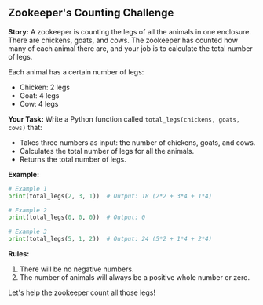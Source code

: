 ## Zookeeper's Counting Challenge

**Story:**
A zookeeper is counting the legs of all the animals in one enclosure. There are chickens, goats, and cows. The zookeeper has counted how many of each animal there are, and your job is to calculate the total number of legs.

Each animal has a certain number of legs:

-   Chicken: 2 legs
-   Goat: 4 legs
-   Cow: 4 legs

**Your Task:**
Write a Python function called `total_legs(chickens, goats, cows)` that:

-   Takes three numbers as input: the number of chickens, goats, and cows.
-   Calculates the total number of legs for all the animals.
-   Returns the total number of legs.

**Example:**

```python
# Example 1
print(total_legs(2, 3, 1))  # Output: 18 (2*2 + 3*4 + 1*4)

# Example 2
print(total_legs(0, 0, 0))  # Output: 0

# Example 3
print(total_legs(5, 1, 2))  # Output: 24 (5*2 + 1*4 + 2*4)
```

**Rules:**

1. There will be no negative numbers.
2. The number of animals will always be a positive whole number or zero.

Let's help the zookeeper count all those legs!